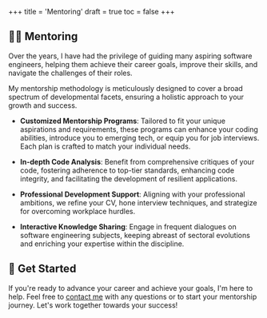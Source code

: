 +++
title = 'Mentoring'
draft = true
toc = false
+++

## 💪🏻 Mentoring

Over the years, I have had the privilege of guiding many aspiring software engineers, 
helping them achieve their career goals, improve their skills, and navigate the challenges
of their roles.

My mentorship methodology is meticulously designed to cover a broad spectrum of developmental facets,
ensuring a holistic approach to your growth and success.

- **Customized Mentorship Programs**: Tailored to fit your unique aspirations and requirements,
    these programs can enhance your coding abilities, introduce you to emerging tech, or equip you
    for job interviews. Each plan is crafted to match your individual needs.

- **In-depth Code Analysis**: Benefit from comprehensive critiques of your code, fostering adherence
    to top-tier standards, enhancing code integrity, and facilitating the development of resilient
    applications.

- **Professional Development Support**: Aligning with your professional ambitions, we refine your CV, 
    hone interview techniques, and strategize for overcoming workplace hurdles.

- **Interactive Knowledge Sharing**: Engage in frequent dialogues on software engineering subjects,
    keeping abreast of sectoral evolutions and enriching your expertise within the discipline.

## 🚀 Get Started

If you're ready to advance your career and achieve your goals, I'm here to help. 
Feel free to [contact me](contact.md) with any questions or to start your mentorship journey. 
Let's work together towards your success!